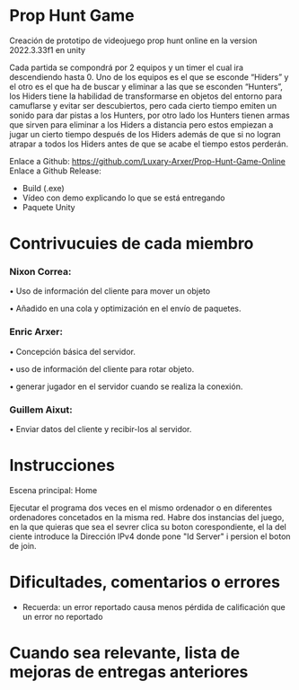 # Prop Hunt Game
Creación de prototipo de videojuego prop hunt online en la version  2022.3.33f1  en unity

Cada partida se compondrá por 2 equipos y un timer el cual ira
descendiendo hasta 0.
Uno de los equipos es el que se esconde “Hiders” y el otro es el que ha de buscar y
eliminar a las que se esconden “Hunters”, los Hiders tiene la habilidad de transformarse
en objetos del entorno para camuflarse y evitar ser descubiertos, pero cada cierto tiempo
emiten un sonido para dar pistas a los Hunters, por otro lado los Hunters tienen armas
que sirven para eliminar a los Hiders a distancia pero estos empiezan a jugar un cierto
tiempo después de los Hiders además de que si no logran atrapar a todos los Hiders
antes de que se acabe el tiempo estos perderán.

Enlace a Github: https://github.com/Luxary-Arxer/Prop-Hunt-Game-Online
Enlace a Github Release: 


- Build (.exe)
- Vídeo con demo explicando lo que se está entregando
- Paquete Unity

# Contrivucuies de cada miembro

### Nixon Correa:

• Uso de información del cliente para mover un objeto

• Añadido en una cola y optimización en el envío de paquetes.

### Enric Arxer:

• Concepción básica del servidor.

• uso de información del cliente para rotar objeto.

• generar jugador en el servidor cuando se realiza la conexión.

### Guillem Aixut:

• Enviar datos del cliente y recibir-los al servidor.

# Instrucciones
 
Escena principal: Home

Ejecutar el programa dos veces en el mismo ordenador o en diferentes ordenadores concetados en la misma red.
Habre dos instancias del juego, en la que quieras que sea el sevrer clica su boton corespondiente, el la del ciente introduce la Dirección IPv4 donde pone "Id Server" i persion el boton de join.


# Dificultades, comentarios o errores

- Recuerda: un error reportado causa menos pérdida de calificación que un error no reportado

# Cuando sea relevante, lista de mejoras de entregas anteriores

